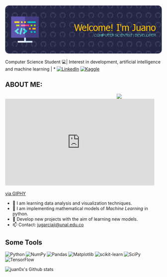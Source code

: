![Banner presentación](github-header-image.png)

Computer Science Student 💻|
Interest in development, artificial intelligence and machine learning |
*
[![LinkedIn](https://img.shields.io/badge/linkedin-%230077B5.svg?style=for-the-badge&logo=linkedin&logoColor=white)](https://www.linkedin.com/in/jgarciaji)
[![Kaggle](https://img.shields.io/badge/Kaggle-035a7d?style=for-the-badge&logo=kaggle&logoColor=white)](https://www.kaggle.com/jgarciaji)

## ABOUT ME:
<img align= "right" src = "https://giphy.com/gifs/news-ai-artificial-intelligence-chuck-schumer-1tuooPJnx3kKqBmNEW" width = "145" >

<iframe src="https://giphy.com/embed/1tuooPJnx3kKqBmNEW" width="480" height="278" style="" frameBorder="0" class="giphy-embed" allowFullScreen></iframe><p><a href="https://giphy.com/gifs/news-ai-artificial-intelligence-chuck-schumer-1tuooPJnx3kKqBmNEW">via GIPHY</a></p>

- 🌱 I am learning data analysis and visualization techniques.
- 🔭 I am implementing mathematical models of *Machine Learning* in python.
- 🤔 Develop new projects with the aim of learning new models.
- 📫 Contact: jugarciaji@unal.edu.co

## Some Tools
![Python](https://img.shields.io/badge/python-3670A0?style=for-the-badge&logo=python&logoColor=ffdd54)
![NumPy](https://img.shields.io/badge/numpy-%23013243.svg?style=for-the-badge&logo=numpy&logoColor=white)
![Pandas](https://img.shields.io/badge/pandas-%23150458.svg?style=for-the-badge&logo=pandas&logoColor=white)
![Matplotlib](https://img.shields.io/badge/Matplotlib-%23ffffff.svg?style=for-the-badge&logo=Matplotlib&logoColor=black)
![scikit-learn](https://img.shields.io/badge/scikit--learn-%23F7931E.svg?style=for-the-badge&logo=scikit-learn&logoColor=white)
![SciPy](https://img.shields.io/badge/SciPy-%230C55A5.svg?style=for-the-badge&logo=scipy&logoColor=%white)
![TensorFlow](https://img.shields.io/badge/TensorFlow-%23FF6F00.svg?style=for-the-badge&logo=TensorFlow&logoColor=white)

![juan0x's Github stats](https://github-readme-stats.vercel.app/appi?username=juan0x&show_icons=true&theme=transparent)
